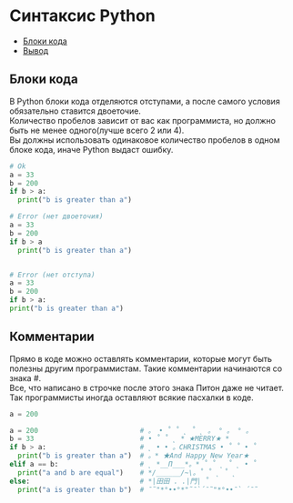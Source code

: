 # Синтаксис Python

* [Блоки кода](#Блоки-кода)
* [Вывод](#вывод)

## Блоки кода

В Python блоки кода отделяются отступами, а после самого условия обязательно ставится двоеточие.  
Количество пробелов зависит от вас как программиста, но должно быть не менее одного(лучше всего 2 или 4).  
Вы должны использовать одинаковое количество пробелов в одном блоке кода, иначе Python выдаст ошибку.  

```python
# Ok
a = 33
b = 200
if b > a:
  print("b is greater than a")

# Error (нет двоеточия)
a = 33
b = 200
if b > a
  print("b is greater than a")


# Error (нет отступа)
a = 33
b = 200
if b > a:
print("b is greater than a")
```


## Комментарии 
Прямо в коде можно оставлять комментарии, которые могут быть полезны другим программистам. 
Такие комментарии начинаются со знака #.  
Все, что написано в строчке после этого знака Питон даже не читает.   
Так программисты иногда оставляют всякие пасхалки в коде. 

```python
a = 200

a = 200                         # 。 • ˚ ˚ ˛ ˚ ˛ 。 ° 。 ° 。
b = 33                          # • ˚ ˚ ˛ * ★MERRY★ *
if b > a:                       # ˛ • • 。CHRISTMAS • ˚ ˚ • ˚
  print("b is greater than a")  # 。* ★And Happy New Year★ 
elif a == b:                    # ˛ *__Π___*。* ˚ ˚ ˛ ˚ ˛ • ˚
  print("a and b are equal")    # */______/~\。˚ ˚ ˛ ˚ ˛
else:                           # *|田田 . .|門| ˚
  print("a is greater than b")  # ¯˜"*°••°*"˜¯`´¯˜"*°••¯` ´¯˜
```